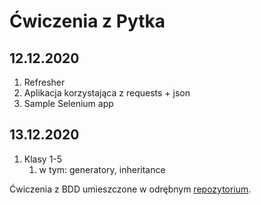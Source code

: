 # Ćwiczenia z Pytka 
## 12.12.2020

1. Refresher
2. Aplikacja korzystająca z requests + json
3. Sample Selenium app

## 13.12.2020

1. Klasy 1-5
   1. w tym: generatory, inheritance


Ćwiczenia z BDD umieszczone w odrębnym [repozytorium](https://github.com/cmaiek/WSB_BDD).
